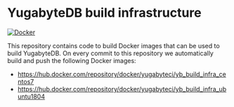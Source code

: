 # YugabyteDB build infrastructure

[![Docker](https://github.com/yugabyte/build-infra/workflows/Docker/badge.svg)](https://github.com/yugabyte/build-infra/actions?query=workflow%3ADocker)


This repository contains code to build Docker images that can be used to build
YugabyteDB. On every commit to this repository we automatically build and push
the following Docker images:

- https://hub.docker.com/repository/docker/yugabyteci/yb_build_infra_centos7
- https://hub.docker.com/repository/docker/yugabyteci/yb_build_infra_ubuntu1804

